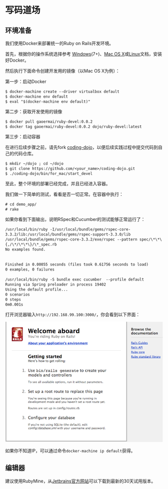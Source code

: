 # 写码道场 #

## 环境准备 ##

我们使用Docker来部署统一的Ruby on Rails开发环境。

首先，根据你的操作系统选择参考 [Windows](https://docs.docker.com/engine/installation/windows/)(7+)、[Mac OS X](https://docs.docker.com/mac/step_one/)或[Linux](https://docs.docker.com/linux/step_one/)文档，安装好Docker。

然后执行下面命令创建开发用的镜像（以Mac OS X为例）：

第一步：启动Docker

```
$ docker-machine create --driver virtualbox default
$ docker-machine env default
$ eval "$(docker-machine env default)"
```

第二步：获取开发使用的镜像

```
$ docker pull gaoermai/ruby-devel:0.0.2
$ docker tag gaoermai/ruby-devel:0.0.2 dojo/ruby-devel:latest
```

第三步：启动容器

在进行后续步骤之前，请先fork [coding-dojo](https://github.com/gaoermai/coding-dojo.git)，以便后续实践过程中提交代码到自己的代码仓库。

```
$ mkdir ~/dojo ; cd ~/dojo
$ git clone https://github.com/<your_name>/coding-dojo.git
$ ./coding-dojo/bin/for_mac/start_devel
```

至此，整个环境的部署已经完成，并且已经进入容器。

我们做一下简单的测试，看看是否一切正常。在容器中执行：

```
# cd demo_app/
# rake
```

如果你看到下面输出，说明RSpec和Cucumber的测试能够正常运行了：

```
/usr/local/bin/ruby -I/usr/local/bundle/gems/rspec-core-3.3.2/lib:/usr/local/bundle/gems/rspec-support-3.3.0/lib /usr/local/bundle/gems/rspec-core-3.3.2/exe/rspec --pattern spec/\*\*\{,/\*/\*\*\}/\*_spec.rb
No examples found.


Finished in 0.00055 seconds (files took 0.61756 seconds to load)
0 examples, 0 failures

/usr/local/bin/ruby -S bundle exec cucumber  --profile default
Running via Spring preloader in process 19402
Using the default profile...
0 scenarios
0 steps
0m0.001s
```

打开浏览器输入```http://192.168.99.100:3000/```，你会看到以下界面：

![Rails on Ruby默认首页](screenshot/rails-default-index.png)

如果你不知道IP，可以通过命令```docker-machine ip default```获得。

## 编辑器 ##

建议使用RubyMine，从[Jetbrains官方网站](https://www.jetbrains.com/ruby/download/)可以下载到最新的30天试用版本。